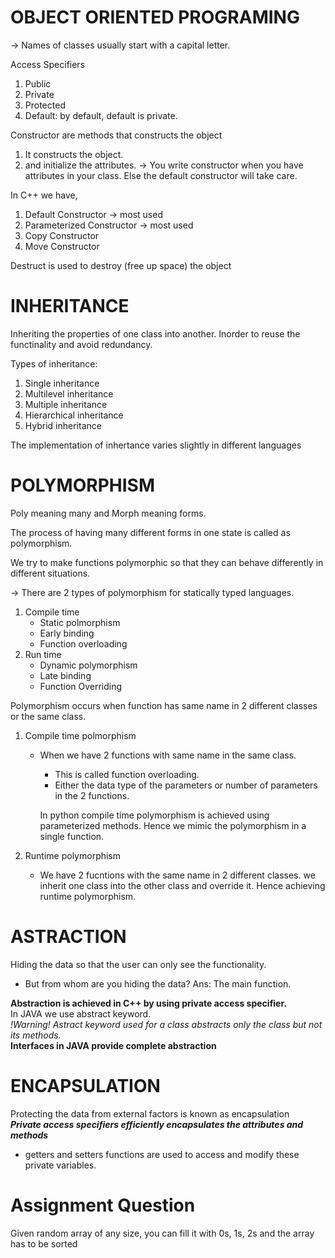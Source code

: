 # OBJECT ORIENTED PROGRAMING
-> Names of classes usually start with a capital letter.

Access Specifiers
1) Public
2) Private
3) Protected
4) Default: by default, default is private.

Constructor are methods that constructs the object
1) It constructs the object.
2) and initialize the attributes.
-> You write constructor when you have attributes in your class. Else the default constructor will take care.

In C++ we have,
1) Default Constructor -> most used
2) Parameterized Constructor -> most used
3) Copy Constructor
4) Move Constructor

Destruct is used to destroy (free up space) the object


# INHERITANCE

Inheriting the properties of one class into another. Inorder to reuse the functinality and avoid redundancy.

Types of inheritance:
1) Single inheritance
2) Multilevel inheritance
3) Multiple inheritance
4) Hierarchical inheritance
5) Hybrid inheritance

The implementation of inhertance varies slightly in different languages

# POLYMORPHISM

Poly meaning many and Morph meaning forms.

The process of having many different forms in one state is called as polymorphism.

We try to make functions polymorphic so that they can behave differently in different situations.

-> There are 2 types of polymorphism for statically typed languages.
1) Compile time
    * Static polmorphism
    * Early binding
    * Function overloading
2) Run time 
    * Dynamic polymorphism
    * Late binding
    * Function Overriding

Polymorphism occurs when function has same name in 2 different classes or the same class.

1) Compile time polmorphism

    * When we have 2 functions with same name in the same class.
        * This is called function overloading.
        * Either the data type of the parameters or number of parameters in the 2 functions.

        In python compile time polymorphism is achieved using parameterized methods.
        Hence we mimic the polymorphism in a single function.

2) Runtime polymorphism

    * We have 2 fucntions with the same name in 2 different classes.
        we inherit one class into the other class and override it.
        Hence achieving runtime polymorphism.

# ASTRACTION
Hiding the data so that the user can only see the functionality.
* But from whom are you hiding the data? Ans: The main function.

<strong>Abstraction is achieved in C++ by using private access specifier.</strong><br>
In JAVA we use abstract keyword.<br>
    <i>!Warning! Astract keyword used for a class abstracts only the class but not its methods.</i><br>
<strong>Interfaces in JAVA provide complete abstraction</strong>

# ENCAPSULATION

Protecting the data from external factors is known as encapsulation<br>
<i><strong>Private access specifiers efficiently encapsulates the attributes and methods</i></strong>

* getters and setters functions are used to access and modify these private variables.


# Assignment Question

Given random array of any size, you can fill it with 0s, 1s, 2s and the array has to be sorted